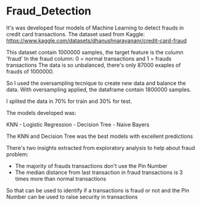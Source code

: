 # Fraud_Detection

It's was developed four models of Machine Learning to detect frauds in credit card transactions. 
The dataset used from Kaggle: https://www.kaggle.com/datasets/dhanushnarayananr/credit-card-fraud

This dataset contain 1000000 samples, the target feature is the column 'fraud'
In the fraud column: 0 = normal transactions and 1 = frauds transactions
The data is so unbalanced, there's only 87000 exaples of frauds of 1000000.

So I used the oversampling tecnique to create new data and balance the data.
With oversampling applied, the dataframe contain 1800000 samples.

I splited the data in 70% for train and 30% for test.

The models developed was:

KNN - 
Logistic Regression - 
Decision Tree - 
Naive Bayers 

The KNN and Decision Tree was the best models with excellent predictions 

There's two insights extracted from exploratory analysis to help about fraud problem:
- The majority of frauds transactions don't use the Pin Number 
- The median distance from last transaction in fraud transactions is 3 times more than normal transactions

So that can be used to identify if a transactions is fraud or not and the Pin Number can be used to raise security in transactions
